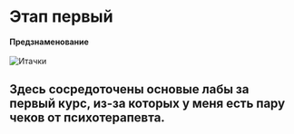 # Этап первый 
**Предзнаменование**
<br>  
![Итачки](https://c.tenor.com/iJrG2v5VpIoAAAAd/tenor.gif)
<br>  
## Здесь сосредоточены основые лабы за первый курс, из-за которых у меня есть пару чеков от психотерапевта.
